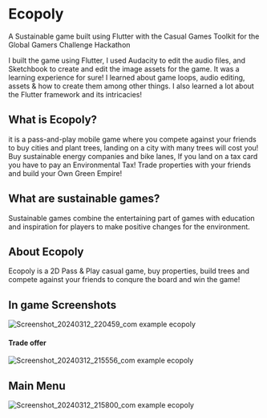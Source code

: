 # Ecopoly

A Sustainable game built using Flutter with the Casual Games Toolkit for the Global Gamers Challenge Hackathon

I built the game using Flutter, I used Audacity to edit the audio files, and Sketchbook to create and edit the image assets for the game. It was a learning experience for sure! I learned about game loops, audio editing, assets & how to create them among other things. I also learned a lot about the Flutter framework and its intricacies!

## What is Ecopoly?
it is a pass-and-play mobile game where you compete against your friends to buy cities and plant trees, landing on a city with many trees will cost you! Buy sustainable energy companies and bike lanes, If you land on a tax card you have to pay an Environmental Tax! Trade properties with your friends and build your Own Green Empire!

## What are sustainable games?
Sustainable games combine the entertaining part of games with education and inspiration for players to make positive changes for the environment.

## About Ecopoly
Ecopoly is a 2D Pass & Play casual game, buy properties, build trees and compete against your friends to conqure the board and win the game!

## In game Screenshots
![Screenshot_20240312_220459_com example ecopoly](https://github.com/bigb45/ecopoly/assets/41642920/6c02ca7c-3abb-4f6a-8cf2-823bb4fbd7f9)

#### Trade offer
![Screenshot_20240312_215556_com example ecopoly](https://github.com/bigb45/ecopoly/assets/41642920/ddd27852-929f-4708-87a3-56c007482d9e)


## Main Menu
![Screenshot_20240312_215800_com example ecopoly](https://github.com/bigb45/ecopoly/assets/41642920/49ad9275-d67c-4166-b046-bdea84bdc062)

